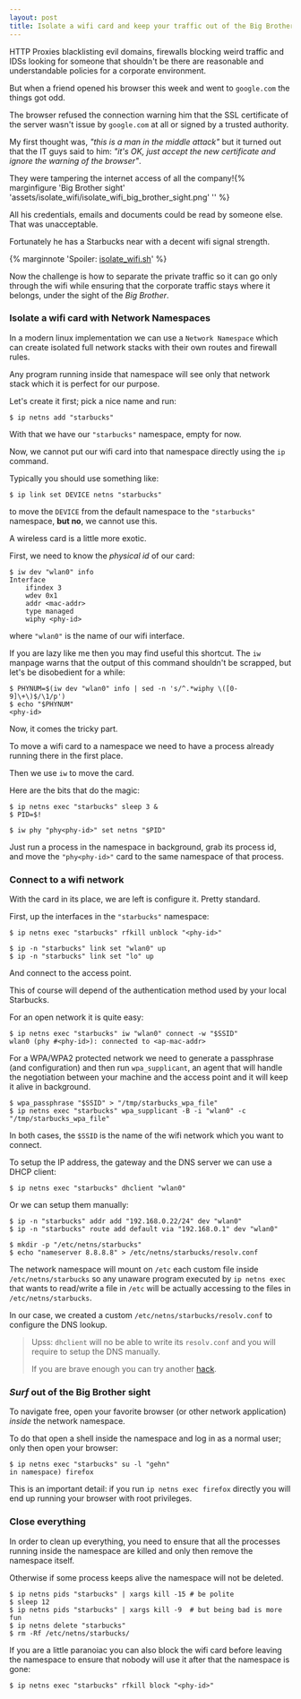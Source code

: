 ```yaml
---
layout: post
title: Isolate a wifi card and keep your traffic out of the Big Brother sight
---
```


HTTP Proxies blacklisting evil domains, firewalls blocking weird traffic
and IDSs looking for someone that shouldn't be there are reasonable and
understandable policies for a corporate environment.

But when a friend opened his browser this week and went to ``google.com``
the things got odd.

The browser refused the connection warning him that the SSL certificate
of the server wasn't issue by ``google.com`` at all or signed by a
trusted authority.<!--more-->

My first thought was, *"this is a man in the middle attack"* but it turned out
that the IT guys said to him: *"it's OK, just accept the new certificate and
ignore the warning of the browser"*.

They were tampering the internet access of all the company!{% marginfigure 'Big Brother sight' 'assets/isolate_wifi/isolate_wifi_big_brother_sight.png' '' %}

All his credentials, emails and documents could be read by someone else.
That was unacceptable.

Fortunately he has a Starbucks near with a decent wifi signal strength.

{% marginnote
'Spoiler: [isolate_wifi.sh](/book-of-gehn/assets/isolate_wifi/isolate_wifi.sh)' %}

Now the challenge is how to separate the private traffic so it can go
only through the wifi while ensuring that the corporate traffic stays
where it belongs, under the sight of the *Big Brother*.

### Isolate a wifi card with Network Namespaces

In a modern linux implementation we can use a ``Network Namespace`` which
can create isolated full network stacks with their own routes and firewall
rules.

Any program running inside that namespace will see only that network stack
which it is perfect for our purpose.

Let's create it first; pick a nice name and run:

```shell
$ ip netns add "starbucks"
```

With that we have our ``"starbucks"`` namespace, empty for now.

Now, we cannot put our wifi card into that namespace directly using
the ``ip`` command.

Typically you should use something like:

```shell
$ ip link set DEVICE netns "starbucks"
```

to move the ``DEVICE`` from the default namespace to the ``"starbucks"``
namespace, **but no**, we cannot use this.

A wireless card is a little more exotic.

First, we need to know the *physical id* of our card:

```shell
$ iw dev "wlan0" info
Interface
    ifindex 3
    wdev 0x1
    addr <mac-addr>
    type managed
    wiphy <phy-id>
```

where ``"wlan0"`` is the name of our wifi interface.

If you are lazy like me then you may find useful this shortcut.
The ``iw`` manpage warns that the output of this command shouldn't be scrapped,
but let's be disobedient for a while:

```shell
$ PHYNUM=$(iw dev "wlan0" info | sed -n 's/^.*wiphy \([0-9]\+\)$/\1/p')
$ echo "$PHYNUM"
<phy-id>
```

Now, it comes the tricky part.

To move a wifi card to a namespace we need to have a process already
running there in the first place.

Then we use ``iw`` to move the card.

Here are the bits that do the magic:

```shell
$ ip netns exec "starbucks" sleep 3 &
$ PID=$!

$ iw phy "phy<phy-id>" set netns "$PID"
```

Just run a process in the namespace in background,
grab its process id, and move the ``"phy<phy-id>"`` card to the same
namespace of that process.


### Connect to a wifi network

With the card in its place, we are left is configure it. Pretty standard.

First, up the interfaces in the ``"starbucks"`` namespace:

```shell
$ ip netns exec "starbucks" rfkill unblock "<phy-id>"

$ ip -n "starbucks" link set "wlan0" up
$ ip -n "starbucks" link set "lo" up
```

And connect to the access point.

This of course will depend of the authentication method used by
your local Starbucks.

For an open network it is quite easy:

```shell
$ ip netns exec "starbucks" iw "wlan0" connect -w "$SSID"
wlan0 (phy #<phy-id>): connected to <ap-mac-addr>
```

For a WPA/WPA2 protected network we need to generate a passphrase
(and configuration) and then run ``wpa_supplicant``, an agent that will
handle the negotiation between your machine and the access point and
it will keep it alive in background.

```shell
$ wpa_passphrase "$SSID" > "/tmp/starbucks_wpa_file"
$ ip netns exec "starbucks" wpa_supplicant -B -i "wlan0" -c "/tmp/starbucks_wpa_file"
```

In both cases, the ``$SSID`` is the name of the wifi network
which you want to connect.

To setup the IP address, the gateway and the DNS server we can use
a DHCP client:

```shell
$ ip netns exec "starbucks" dhclient "wlan0"
```

Or we can setup them manually:

```shell_session
$ ip -n "starbucks" addr add "192.168.0.22/24" dev "wlan0"
$ ip -n "starbucks" route add default via "192.168.0.1" dev "wlan0"

$ mkdir -p "/etc/netns/starbucks"
$ echo "nameserver 8.8.8.8" > /etc/netns/starbucks/resolv.conf
```

The network namespace will mount on ``/etc`` each custom file
inside ``/etc/netns/starbucks`` so any unaware program executed
by ``ip netns exec`` that wants to read/write a file in ``/etc`` will be
actually accessing to the files in ``/etc/netns/starbucks``.

In our case, we created a custom ``/etc/netns/starbucks/resolv.conf`` to
configure the DNS lookup.

> Upss: ``dhclient`` will no be able to write its ``resolv.conf`` and you will
> require to setup the DNS manually.
>
> If you are brave enough you can try another [hack](https://stackoverflow.com/questions/38102481/how-can-dhclient-be-made-namespace-aware).

### *Surf* out of the Big Brother sight

To navigate free, open your favorite browser (or other network application)
*inside* the network namespace.

To do that open a shell inside the namespace and log in as a normal user; only
then open your browser:

```shell
$ ip netns exec "starbucks" su -l "gehn"
in namespace) firefox
```

This is an important detail: if you run ``ip netns exec firefox`` directly
you will end up running your browser with root privileges.

### Close everything

In order to clean up everything, you need to ensure that all the processes
running inside the namespace are killed and only then remove the namespace
itself.

Otherwise if some process keeps alive the namespace will not be deleted.

```shell
$ ip netns pids "starbucks" | xargs kill -15 # be polite
$ sleep 12
$ ip netns pids "starbucks" | xargs kill -9  # but being bad is more fun
$ ip netns delete "starbucks"
$ rm -Rf /etc/netns/starbucks/
```

If you are a little paranoiac you can also block the wifi card
before leaving the namespace to ensure that nobody will use it after that
the namespace is gone:

```shell
$ ip netns exec "starbucks" rfkill block "<phy-id>"
```

